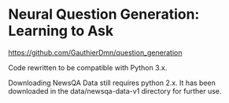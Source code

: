 # Neural Question Generation: Learning to Ask

https://github.com/GauthierDmn/question_generation

Code rewritten to be compatible with Python 3.x.

Downloading NewsQA Data still requires python 2.x. It has been downloaded in the data/newsqa-data-v1 directory for further use.
